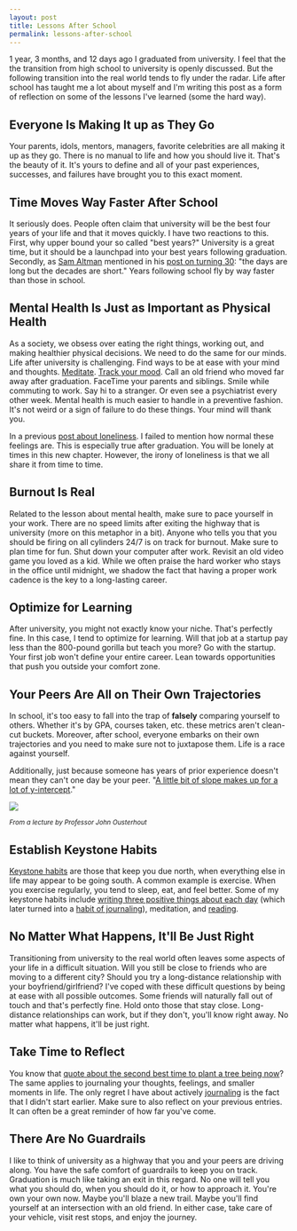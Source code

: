 ```yaml
---
layout: post
title: Lessons After School
permalink: lessons-after-school
---
```


1 year, 3 months, and 12 days ago I graduated from university. I feel that the the transition from high school to university is openly discussed. But the following transition into the real world tends to fly under the radar. Life after school has taught me a lot about myself and I'm writing this post as a form of reflection on some of the lessons I've learned (some the hard way).

## Everyone Is Making It up as They Go

Your parents, idols, mentors, managers, favorite celebrities are all making it up as they go. There is no manual to life and how you should live it. That's the beauty of it. It's yours to define and all of your past experiences, successes, and failures have brought you to this exact moment.

## Time Moves Way Faster After School

It seriously does. People often claim that university will be the best four years of your life and that it moves quickly. I have two reactions to this. First, why upper bound your so called "best years?" University is a great time, but it should be a launchpad into your best years following graduation. Secondly, as [Sam Altman](https://twitter.com/sama) mentioned in his [post on turning 30](http://blog.samaltman.com/the-days-are-long-but-the-decades-are-short): "the days are long but the decades are short." Years following school fly by way faster than those in school.

## Mental Health Is Just as Important as Physical Health

As a society, we obsess over eating the right things, working out, and making healthier physical decisions. We need to do the same for our minds. Life after university is challenging. Find ways to be at ease with your mind and thoughts. [Meditate](https://www.headspace.com). [Track your mood](http://moodnotes.thriveport.com). Call an old friend who moved far away after graduation. FaceTime your parents and siblings. Smile while commuting to work. Say hi to a stranger. Or even see a psychiatrist every other week. Mental health is much easier to handle in a preventive fashion. It's not weird or a sign of failure to do these things. Your mind will thank you.

In a previous [post about loneliness](http://jasdev.me/remote-work-and-loneliness/). I failed to mention how normal these feelings are. This is especially true after graduation. You will be lonely at times in this new chapter. However, the irony of loneliness is that we all share it from time to time.

## Burnout Is Real

Related to the lesson about mental health, make sure to pace yourself in your work. There are no speed limits after exiting the highway that is university (more on this metaphor in a bit). Anyone who tells you that you should be firing on all cylinders 24/7 is on track for burnout. Make sure to plan time for fun. Shut down your computer after work. Revisit an old video game you loved as a kid. While we often praise the hard worker who stays in the office until midnight, we shadow the fact that having a proper work cadence is the key to a long-lasting career.

## Optimize for Learning

After university, you might not exactly know your niche. That's perfectly fine. In this case, I tend to optimize for learning. Will that job at a startup pay less than the 800-pound gorilla but teach you more? Go with the startup. Your first job won't define your entire career. Lean towards opportunities that push you outside your comfort zone.

## Your Peers Are All on Their Own Trajectories

In school, it's too easy to fall into the trap of **falsely** comparing yourself to others. Whether it's by GPA, courses taken, etc. these metrics aren't clean-cut buckets. Moreover, after school, everyone embarks on their own trajectories and you need to make sure not to juxtapose them. Life is a race against yourself.

Additionally, just because someone has years of prior experience doesn't mean they can't one day be your peer. "[A little bit of slope makes up for a lot of y-intercept](https://www.quora.com/What-are-the-most-profound-life-lessons-from-Stanford-Professor-John-Ousterhout/answer/Eric-Conner?srid=kI&share=1)."

![](http://i.imgur.com/xaYvryO.png)

<sup>*From a lecture by Professor John Ousterhout*</sup>

## Establish Keystone Habits

[Keystone habits](http://jamesclear.com/keystone-habits) are those that keep you due north, when everything else in life may appear to be going south. A common example is exercise. When you exercise regularly, you tend to sleep, eat, and feel better. Some of my keystone habits include [writing three positive things about each day](https://www.coach.me/plans/1090-write-three-positive-things-about-today) (which later turned into a [habit of journaling](http://jasdev.me/small-moments/)), meditation, and [reading](http://jasdev.me/reading-list/).

## No Matter What Happens, It'll Be Just Right

Transitioning from university to the real world often leaves some aspects of your life in a difficult situation. Will you still be close to friends who are moving to a different city? Should you try a long-distance relationship with your boyfriend/girlfriend? I've coped with these difficult questions by being at ease with all possible outcomes. Some friends will naturally fall out of touch and that's perfectly fine. Hold onto those that stay close. Long-distance relationships can work, but if they don't, you'll know right away. No matter what happens, it'll be just right.

## Take Time to Reflect

You know that [quote about the second best time to plant a tree being now](http://thinkexist.com/quotation/the_best_time_to_plant_a_tree_is_twenty_years_ago/254949.html)? The same applies to journaling your thoughts, feelings, and smaller moments in life. The only regret I have about actively [journaling](http://dayoneapp.com) is the fact that I didn't start earlier. Make sure to also reflect on your previous entries. It can often be a great reminder of how far you've come.

## There Are No Guardrails

I like to think of university as a highway that you and your peers are driving along. You have the safe comfort of guardrails to keep you on track. Graduation is much like taking an exit in this regard. No one will tell you what you should do, when you should do it, or how to approach it. You're own your own now. Maybe you'll blaze a new trail. Maybe you'll find yourself at an intersection with an old friend. In either case, take care of your vehicle, visit rest stops, and enjoy the journey.
